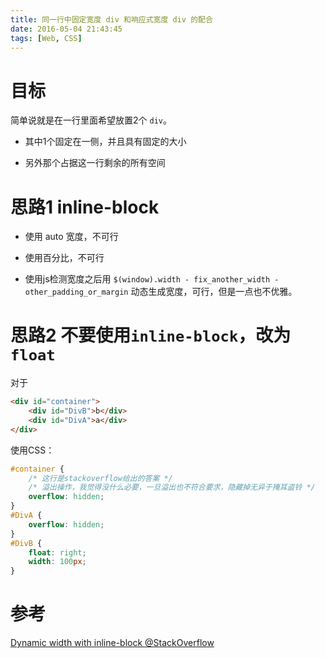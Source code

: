 ```yaml
---
title: 同一行中固定宽度 div 和响应式宽度 div 的配合
date: 2016-05-04 21:43:45
tags: [Web, CSS]
---
```


# 目标

简单说就是在一行里面希望放置2个 `div`。

- 其中1个固定在一侧，并且具有固定的大小

- 另外那个占据这一行剩余的所有空间



# 思路1 inline-block

- 使用 auto 宽度，不可行

- 使用百分比，不可行

- 使用js检测宽度之后用 `$(window).width - fix_another_width - other_padding_or_margin` 动态生成宽度，可行，但是一点也不优雅。

# 思路2 不要使用`inline-block`，改为`float`

对于

```html
<div id="container">
    <div id="DivB">b</div>
    <div id="DivA">a</div>
</div>
```

使用CSS：

```css
#container {
    /* 这行是stackoverflow给出的答案 */
    /* 溢出操作，我觉得没什么必要，一旦溢出也不符合要求，隐藏掉无异于掩耳盗铃 */
    overflow: hidden;
}
#DivA {
    overflow: hidden;
}
#DivB {
    float: right;
    width: 100px;
}
```

# 参考

[Dynamic width with inline-block @StackOverflow](http://stackoverflow.com/questions/6931581/dynamic-width-with-inline-block)
